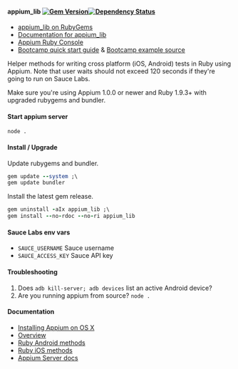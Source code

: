 #### appium_lib [![Gem Version](https://badge.fury.io/rb/appium_lib.svg)](http://badge.fury.io/rb/appium_lib)[![Dependency Status](https://gemnasium.com/appium/ruby_lib.svg)](https://gemnasium.com/appium/ruby_lib)

- [appium_lib on RubyGems](https://rubygems.org/gems/appium_lib)
- [Documentation for appium_lib](https://github.com/appium/ruby_lib/tree/master/docs)
- [Appium Ruby Console](https://github.com/appium/ruby_console)
- [Bootcamp quick start guide](http://sauceio.com/index.php/tag/appium-bootcamp/) & [Bootcamp example source](https://github.com/tourdedave/appium-getting-started-code-exampes)

Helper methods for writing cross platform (iOS, Android) tests in Ruby using Appium. Note that user waits should not exceed 120 seconds if they're going to run on Sauce Labs.

Make sure you're using Appium 1.0.0 or newer and Ruby 1.9.3+ with upgraded rubygems and bundler.

#### Start appium server

`node .`

#### Install / Upgrade

Update rubygems and bundler.

```ruby
gem update --system ;\
gem update bundler
```

Install the latest gem release.

```ruby
gem uninstall -aIx appium_lib ;\
gem install --no-rdoc --no-ri appium_lib
```

#### Sauce Labs env vars

- `SAUCE_USERNAME` Sauce username
- `SAUCE_ACCESS_KEY` Sauce API key

#### Troubleshooting

1. Does `adb kill-server; adb devices` list an active Android device?
3. Are you running appium from source? `node .`

#### Documentation

- [Installing Appium on OS X](https://github.com/appium/ruby_console/blob/master/osx.md)
- [Overview](https://github.com/appium/ruby_lib/blob/master/docs/docs.md) 
- [Ruby Android methods](https://github.com/appium/ruby_lib/blob/master/docs/android_docs.md)
- [Ruby iOS methods](https://github.com/appium/ruby_lib/blob/master/docs/ios_docs.md)
- [Appium Server docs](https://github.com/appium/appium/tree/master/docs)
